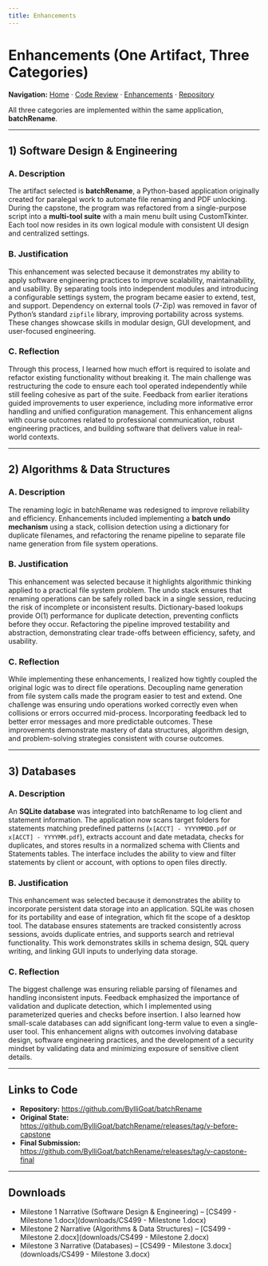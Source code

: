 ```yaml
---
title: Enhancements
---
```


# Enhancements (One Artifact, Three Categories)
**Navigation:** [Home](/) · [Code Review](code-review.md) · [Enhancements](enhancements.md) · [Repository](https://github.com/BylliGoat/batchRename)

All three categories are implemented within the same application, **batchRename**.

---

## 1) Software Design & Engineering

### A. Description
The artifact selected is **batchRename**, a Python-based application originally created for paralegal work to automate file renaming and PDF unlocking. During the capstone, the program was refactored from a single-purpose script into a **multi-tool suite** with a main menu built using CustomTkinter. Each tool now resides in its own logical module with consistent UI design and centralized settings.

### B. Justification
This enhancement was selected because it demonstrates my ability to apply software engineering practices to improve scalability, maintainability, and usability. By separating tools into independent modules and introducing a configurable settings system, the program became easier to extend, test, and support. Dependency on external tools (7-Zip) was removed in favor of Python’s standard `zipfile` library, improving portability across systems. These changes showcase skills in modular design, GUI development, and user-focused engineering.

### C. Reflection
Through this process, I learned how much effort is required to isolate and refactor existing functionality without breaking it. The main challenge was restructuring the code to ensure each tool operated independently while still feeling cohesive as part of the suite. Feedback from earlier iterations guided improvements to user experience, including more informative error handling and unified configuration management. This enhancement aligns with course outcomes related to professional communication, robust engineering practices, and building software that delivers value in real-world contexts.

---

## 2) Algorithms & Data Structures

### A. Description
The renaming logic in batchRename was redesigned to improve reliability and efficiency. Enhancements included implementing a **batch undo mechanism** using a stack, collision detection using a dictionary for duplicate filenames, and refactoring the rename pipeline to separate file name generation from file system operations.

### B. Justification
This enhancement was selected because it highlights algorithmic thinking applied to a practical file system problem. The undo stack ensures that renaming operations can be safely rolled back in a single session, reducing the risk of incomplete or inconsistent results. Dictionary-based lookups provide O(1) performance for duplicate detection, preventing conflicts before they occur. Refactoring the pipeline improved testability and abstraction, demonstrating clear trade-offs between efficiency, safety, and usability.

### C. Reflection
While implementing these enhancements, I realized how tightly coupled the original logic was to direct file operations. Decoupling name generation from file system calls made the program easier to test and extend. One challenge was ensuring undo operations worked correctly even when collisions or errors occurred mid-process. Incorporating feedback led to better error messages and more predictable outcomes. These improvements demonstrate mastery of data structures, algorithm design, and problem-solving strategies consistent with course outcomes.

---

## 3) Databases

### A. Description
An **SQLite database** was integrated into batchRename to log client and statement information. The application now scans target folders for statements matching predefined patterns (`x[ACCT] - YYYYMMDD.pdf` or `x[ACCT] - YYYYMM.pdf`), extracts account and date metadata, checks for duplicates, and stores results in a normalized schema with Clients and Statements tables. The interface includes the ability to view and filter statements by client or account, with options to open files directly.

### B. Justification
This enhancement was selected because it demonstrates the ability to incorporate persistent data storage into an application. SQLite was chosen for its portability and ease of integration, which fit the scope of a desktop tool. The database ensures statements are tracked consistently across sessions, avoids duplicate entries, and supports search and retrieval functionality. This work demonstrates skills in schema design, SQL query writing, and linking GUI inputs to underlying data storage.

### C. Reflection
The biggest challenge was ensuring reliable parsing of filenames and handling inconsistent inputs. Feedback emphasized the importance of validation and duplicate detection, which I implemented using parameterized queries and checks before insertion. I also learned how small-scale databases can add significant long-term value to even a single-user tool. This enhancement aligns with outcomes involving database design, software engineering practices, and the development of a security mindset by validating data and minimizing exposure of sensitive client details.

---

## Links to Code

- **Repository:** <https://github.com/BylliGoat/batchRename>
- **Original State:** <https://github.com/BylliGoat/batchRename/releases/tag/v-before-capstone>
- **Final Submission:** <https://github.com/BylliGoat/batchRename/releases/tag/v-capstone-final>

---

## Downloads
- Milestone 1 Narrative (Software Design & Engineering) – [CS499 - Milestone 1.docx](downloads/CS499 - Milestone 1.docx)
- Milestone 2 Narrative (Algorithms & Data Structures) – [CS499 - Milestone 2.docx](downloads/CS499 - Milestone 2.docx)
- Milestone 3 Narrative (Databases) – [CS499 - Milestone 3.docx](downloads/CS499 - Milestone 3.docx)
